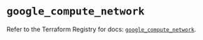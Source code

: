 # `google_compute_network`

Refer to the Terraform Registry for docs: [`google_compute_network`](https://registry.terraform.io/providers/hashicorp/google/6.45.0/docs/resources/compute_network).
